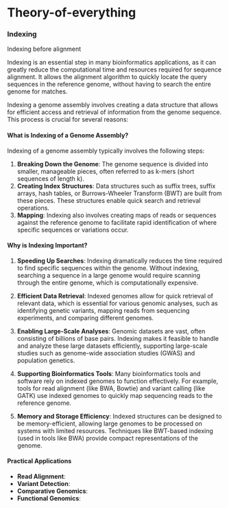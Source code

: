 # Theory-of-everything

### Indexing
Indexing before alignment

Indexing is an essential step in many bioinformatics applications, as it can greatly reduce the computational time and resources required for sequence alignment. It allows the alignment algorithm to quickly locate the query sequences in the reference genome, without having to search the entire genome for matches. 

Indexing a genome assembly involves creating a data structure that allows for efficient access and retrieval of information from the genome sequence. This process is crucial for several reasons:

#### What is Indexing of a Genome Assembly?

Indexing of a genome assembly typically involves the following steps:

1. **Breaking Down the Genome**: The genome sequence is divided into smaller, manageable pieces, often referred to as k-mers (short sequences of length k).
2. **Creating Index Structures**: Data structures such as suffix trees, suffix arrays, hash tables, or Burrows-Wheeler Transform (BWT) are built from these pieces. These structures enable quick search and retrieval operations.
3. **Mapping**: Indexing also involves creating maps of reads or sequences against the reference genome to facilitate rapid identification of where specific sequences or variations occur.

#### Why is Indexing Important?

1. **Speeding Up Searches**: Indexing dramatically reduces the time required to find specific sequences within the genome. Without indexing, searching a sequence in a large genome would require scanning through the entire genome, which is computationally expensive.

2. **Efficient Data Retrieval**: Indexed genomes allow for quick retrieval of relevant data, which is essential for various genomic analyses, such as identifying genetic variants, mapping reads from sequencing experiments, and comparing different genomes.

3. **Enabling Large-Scale Analyses**: Genomic datasets are vast, often consisting of billions of base pairs. Indexing makes it feasible to handle and analyze these large datasets efficiently, supporting large-scale studies such as genome-wide association studies (GWAS) and population genetics.

4. **Supporting Bioinformatics Tools**: Many bioinformatics tools and software rely on indexed genomes to function effectively. For example, tools for read alignment (like BWA, Bowtie) and variant calling (like GATK) use indexed genomes to quickly map sequencing reads to the reference genome.

5. **Memory and Storage Efficiency**: Indexed structures can be designed to be memory-efficient, allowing large genomes to be processed on systems with limited resources. Techniques like BWT-based indexing (used in tools like BWA) provide compact representations of the genome.

#### Practical Applications

- **Read Alignment**:
- **Variant Detection**:
- **Comparative Genomics**:
- **Functional Genomics**:
